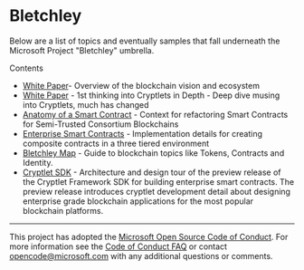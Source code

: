 # Bletchley

Below are a list of topics and eventually samples that fall underneath the Microsoft Project "Bletchley" umbrella.  

Contents

- [White Paper](bletchley-whitepaper.md)- Overview of the blockchain vision and ecosystem
- [White Paper](CryptletsDeepDive.md) - 1st thinking into Cryptlets in Depth - Deep dive musing into Cryptlets, much has changed
- [Anatomy of a Smart Contract]("AnatomyofASmartContract.md) - Context for refactoring Smart Contracts for Semi-Trusted Consortium Blockchains
- [Enterprise Smart Contracts](EnterpriseSmartContracts.md) - Implementation details for creating composite contracts in a three tiered environment
- [Bletchley Map](bletchley-map.md) - Guide to blockchain topics like Tokens, Contracts and Identity.
- [Cryptlet SDK](https://github.com/Microsoft/EnterpriseSmartContracts) -  Architecture and design tour of the preview release of the Cryptlet Framework SDK for building enterprise smart contracts.  The preview release introduces cryptlet development detail about designing enterprise grade blockchain applications for the most popular blockchain platforms.

_________________

This project has adopted the [Microsoft Open Source Code of Conduct](https://opensource.microsoft.com/codeofconduct/). For more information see the [Code of Conduct FAQ](https://opensource.microsoft.com/codeofconduct/faq/) or contact [opencode@microsoft.com](mailto:opencode@microsoft.com) with any additional questions or comments.
